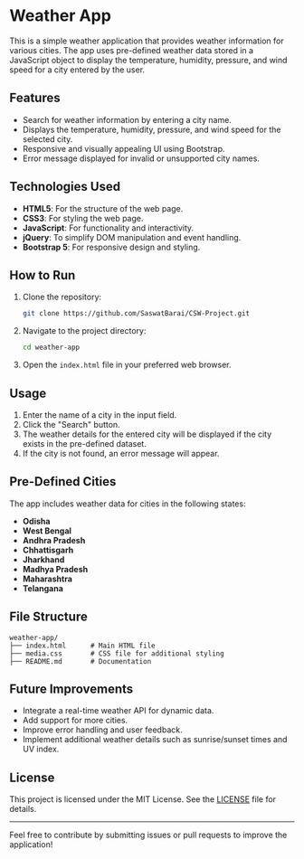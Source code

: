 # Weather App

This is a simple weather application that provides weather information for various cities. The app uses pre-defined weather data stored in a JavaScript object to display the temperature, humidity, pressure, and wind speed for a city entered by the user.

## Features

- Search for weather information by entering a city name.
- Displays the temperature, humidity, pressure, and wind speed for the selected city.
- Responsive and visually appealing UI using Bootstrap.
- Error message displayed for invalid or unsupported city names.

## Technologies Used

- **HTML5**: For the structure of the web page.
- **CSS3**: For styling the web page.
- **JavaScript**: For functionality and interactivity.
- **jQuery**: To simplify DOM manipulation and event handling.
- **Bootstrap 5**: For responsive design and styling.

## How to Run

1. Clone the repository:
   ```bash
   git clone https://github.com/SaswatBarai/CSW-Project.git
   ```

2. Navigate to the project directory:
   ```bash
   cd weather-app
   ```

3. Open the `index.html` file in your preferred web browser.

## Usage

1. Enter the name of a city in the input field.
2. Click the "Search" button.
3. The weather details for the entered city will be displayed if the city exists in the pre-defined dataset.
4. If the city is not found, an error message will appear.

## Pre-Defined Cities

The app includes weather data for cities in the following states:

- **Odisha**
- **West Bengal**
- **Andhra Pradesh**
- **Chhattisgarh**
- **Jharkhand**
- **Madhya Pradesh**
- **Maharashtra**
- **Telangana**

## File Structure

```
weather-app/
├── index.html      # Main HTML file
├── media.css       # CSS file for additional styling
├── README.md       # Documentation
```

## Future Improvements

- Integrate a real-time weather API for dynamic data.
- Add support for more cities.
- Improve error handling and user feedback.
- Implement additional weather details such as sunrise/sunset times and UV index.

## License

This project is licensed under the MIT License. See the [LICENSE](LICENSE) file for details.

---

Feel free to contribute by submitting issues or pull requests to improve the application!

